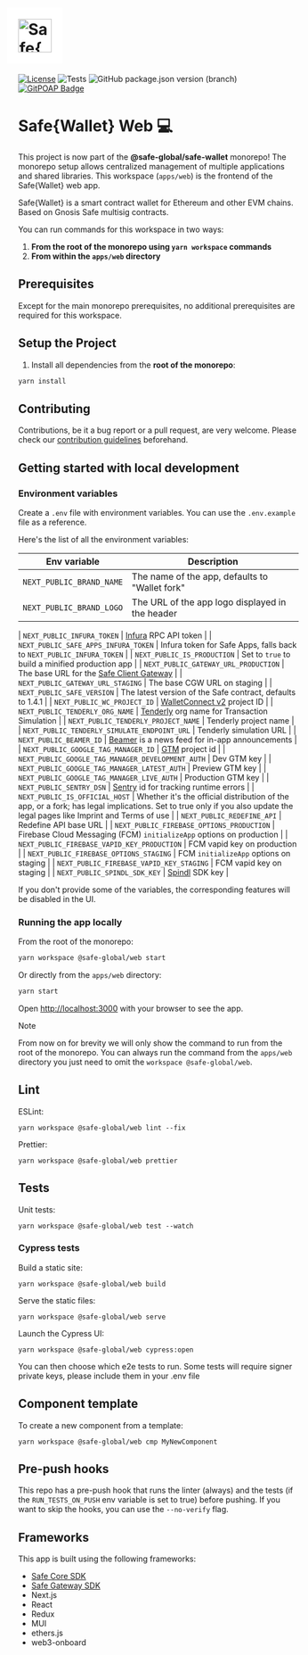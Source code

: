 # <img src="https://github.com/user-attachments/assets/b8249113-d515-4c91-a12a-f134813614e8" height="60" valign="middle" alt="Safe{Wallet}" style="background: #fff; padding: 20px; margin: 0 -20px" />

[![License](https://img.shields.io/github/license/safe-global/safe-wallet-web)](https://github.com/safe-global/safe-wallet-web/blob/main/LICENSE)
![Tests](https://img.shields.io/github/actions/workflow/status/safe-global/safe-wallet-web/test.yml?branch=main&label=tests)
![GitHub package.json version (branch)](https://img.shields.io/github/package-json/v/safe-global/safe-wallet-web)
[![GitPOAP Badge](https://public-api.gitpoap.io/v1/repo/safe-global/safe-wallet-web/badge)](https://www.gitpoap.io/gh/safe-global/safe-wallet-web)

# Safe{Wallet} Web 💻

This project is now part of the **@safe-global/safe-wallet** monorepo! The monorepo setup allows centralized management
of multiple
applications and shared libraries. This workspace (`apps/web`) is the frontend of the Safe{Wallet} web app.

Safe{Wallet} is a smart contract wallet for Ethereum and other EVM chains. Based on Gnosis Safe multisig contracts.

You can run commands for this workspace in two ways:

1. **From the root of the monorepo using `yarn workspace` commands**
2. **From within the `apps/web` directory**

## Prerequisites

Except for the main monorepo prerequisites, no additional prerequisites are required for this workspace.

## Setup the Project

1. Install all dependencies from the **root of the monorepo**:

```bash
yarn install
```

## Contributing

Contributions, be it a bug report or a pull request, are very welcome. Please check
our [contribution guidelines](CONTRIBUTING.md) beforehand.

## Getting started with local development

### Environment variables

Create a `.env` file with environment variables. You can use the `.env.example` file as a reference.

Here's the list of all the environment variables:

| Env variable             | Description                                     |
| ------------------------ | ----------------------------------------------- |
| `NEXT_PUBLIC_BRAND_NAME` | The name of the app, defaults to "Wallet fork"  |
| `NEXT_PUBLIC_BRAND_LOGO` | The URL of the app logo displayed in the header |

| `NEXT_PUBLIC_INFURA_TOKEN` | [Infura](https://docs.infura.io/infura/networks/ethereum/how-to/secure-a-project/project-id) RPC API token |
| `NEXT_PUBLIC_SAFE_APPS_INFURA_TOKEN` | Infura token for Safe Apps, falls back to `NEXT_PUBLIC_INFURA_TOKEN` |
| `NEXT_PUBLIC_IS_PRODUCTION` | Set to `true` to build a minified production app |
| `NEXT_PUBLIC_GATEWAY_URL_PRODUCTION` | The base URL for the [Safe Client Gateway](https://github.com/safe-global/safe-client-gateway) |
| `NEXT_PUBLIC_GATEWAY_URL_STAGING` | The base CGW URL on staging |
| `NEXT_PUBLIC_SAFE_VERSION` | The latest version of the Safe contract, defaults to 1.4.1 |
| `NEXT_PUBLIC_WC_PROJECT_ID` | [WalletConnect v2](https://docs.walletconnect.com/2.0/cloud/relay) project ID |
| `NEXT_PUBLIC_TENDERLY_ORG_NAME` | [Tenderly](https://tenderly.co) org name for Transaction Simulation |
| `NEXT_PUBLIC_TENDERLY_PROJECT_NAME` | Tenderly project name |
| `NEXT_PUBLIC_TENDERLY_SIMULATE_ENDPOINT_URL` | Tenderly simulation URL |
| `NEXT_PUBLIC_BEAMER_ID` | [Beamer](https://www.getbeamer.com) is a news feed for in-app announcements |
| `NEXT_PUBLIC_GOOGLE_TAG_MANAGER_ID` | [GTM](https://tagmanager.google.com) project id |
| `NEXT_PUBLIC_GOOGLE_TAG_MANAGER_DEVELOPMENT_AUTH` | Dev GTM key |
| `NEXT_PUBLIC_GOOGLE_TAG_MANAGER_LATEST_AUTH` | Preview GTM key |
| `NEXT_PUBLIC_GOOGLE_TAG_MANAGER_LIVE_AUTH` | Production GTM key |
| `NEXT_PUBLIC_SENTRY_DSN` | [Sentry](https://sentry.io) id for tracking runtime errors |
| `NEXT_PUBLIC_IS_OFFICIAL_HOST` | Whether it's the official distribution of the app, or a fork; has legal implications. Set to true only if you also update the legal pages like Imprint and Terms of use |
| `NEXT_PUBLIC_REDEFINE_API` | Redefine API base URL |
| `NEXT_PUBLIC_FIREBASE_OPTIONS_PRODUCTION` | Firebase Cloud Messaging (FCM) `initializeApp` options on production |
| `NEXT_PUBLIC_FIREBASE_VAPID_KEY_PRODUCTION` | FCM vapid key on production |
| `NEXT_PUBLIC_FIREBASE_OPTIONS_STAGING` | FCM `initializeApp` options on staging |
| `NEXT_PUBLIC_FIREBASE_VAPID_KEY_STAGING` | FCM vapid key on staging |
| `NEXT_PUBLIC_SPINDL_SDK_KEY` | [Spindl](http://spindl.xyz) SDK key |

If you don't provide some of the variables, the corresponding features will be disabled in the UI.

### Running the app locally

From the root of the monorepo:

```bash
yarn workspace @safe-global/web start
```

Or directly from the `apps/web` directory:

```bash
yarn start
```

Open [http://localhost:3000](http://localhost:3000) with your browser to see the app.

> [!NOTE]
>
> From now on for brevity we will only show the command to run from the root of the monorepo. You can always run the command from the `apps/web` directory you just need to omit the `workspace @safe-global/web`.

## Lint

ESLint:

```
yarn workspace @safe-global/web lint --fix
```

Prettier:

```
yarn workspace @safe-global/web prettier
```

## Tests

Unit tests:

```
yarn workspace @safe-global/web test --watch
```

### Cypress tests

Build a static site:

```
yarn workspace @safe-global/web build
```

Serve the static files:

```
yarn workspace @safe-global/web serve
```

Launch the Cypress UI:

```
yarn workspace @safe-global/web cypress:open
```

You can then choose which e2e tests to run.
Some tests will require signer private keys, please include them in your .env file

## Component template

To create a new component from a template:

```
yarn workspace @safe-global/web cmp MyNewComponent
```

## Pre-push hooks

This repo has a pre-push hook that runs the linter (always) and the tests (if the `RUN_TESTS_ON_PUSH` env variable is
set to true)
before pushing. If you want to skip the hooks, you can use the `--no-verify` flag.

## Frameworks

This app is built using the following frameworks:

- [Safe Core SDK](https://github.com/safe-global/safe-core-sdk)
- [Safe Gateway SDK](https://github.com/safe-global/safe-gateway-typescript-sdk)
- Next.js
- React
- Redux
- MUI
- ethers.js
- web3-onboard
